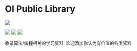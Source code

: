 # OI Public Library
![](https://img.shields.io/badge/Olympiad%20in%20Informatics-Public%20Library-orange)

![](https://img.shields.io/github/forks/enkerewpo/OI-Public-Library?label=Fork&style=social)
![](https://img.shields.io/github/stars/enkerewpo/OI-Public-Library?style=social)
![](https://img.shields.io/github/watchers/enkerewpo/OI-Public-Library?label=Watch&style=social)

收录算法/编程相关的学习资料, 欢迎添加你认为有价值的各类资料
